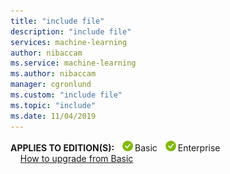 ```yaml
---
title: "include file"
description: "include file"
services: machine-learning
author: nibaccam
ms.service: machine-learning
ms.author: nibaccam
manager: cgronlund
ms.custom: "include file"
ms.topic: "include"
ms.date: 11/04/2019
---
```

**APPLIES TO EDITION(S):** ![yes](media/aml-applies-to-skus/yes.png)Basic ![yes](media/aml-applies-to-skus/yes.png)Enterprise &nbsp; &nbsp; &nbsp; &nbsp;&nbsp;&nbsp;&nbsp;&nbsp;&nbsp;&nbsp; &nbsp; &nbsp; &nbsp; &nbsp;&nbsp;&nbsp;&nbsp; &nbsp;&nbsp;&nbsp;&nbsp;&nbsp;&nbsp;&nbsp; &nbsp; &nbsp; &nbsp;&nbsp;&nbsp;&nbsp;[How to upgrade from Basic](../articles/machine-learning/service/how-to-manage-workspace.md#upgrade)
